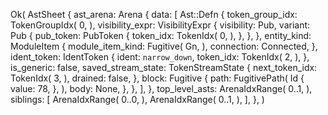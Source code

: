 Ok(
    AstSheet {
        ast_arena: Arena {
            data: [
                Ast::Defn {
                    token_group_idx: TokenGroupIdx(
                        0,
                    ),
                    visibility_expr: VisibilityExpr {
                        visibility: Pub,
                        variant: Pub {
                            pub_token: PubToken {
                                token_idx: TokenIdx(
                                    0,
                                ),
                            },
                        },
                    },
                    entity_kind: ModuleItem {
                        module_item_kind: Fugitive(
                            Gn,
                        ),
                        connection: Connected,
                    },
                    ident_token: IdentToken {
                        ident: `narrow_down`,
                        token_idx: TokenIdx(
                            2,
                        ),
                    },
                    is_generic: false,
                    saved_stream_state: TokenStreamState {
                        next_token_idx: TokenIdx(
                            3,
                        ),
                        drained: false,
                    },
                    block: Fugitive {
                        path: FugitivePath(
                            Id {
                                value: 78,
                            },
                        ),
                        body: None,
                    },
                },
            ],
        },
        top_level_asts: ArenaIdxRange(
            0..1,
        ),
        siblings: [
            ArenaIdxRange(
                0..0,
            ),
            ArenaIdxRange(
                0..1,
            ),
        ],
    },
)